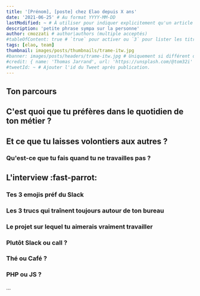 ```yaml
---
title: '[Prénom], [poste] chez Elao depuis X ans'
date: '2021-06-25' # Au format YYYY-MM-DD
lastModified: ~ # À utiliser pour indiquer explicitement qu'un article à été mis à jour
description: 'petite phrase sympa sur la personne'
author: cmozzati # author|authors (multiple acceptés)
#tableOfContent: true # `true` pour activer ou `3` pour lister les titres sur 3 niveaux.
tags: [elao, team]
thumbnail: images/posts/thumbnails/trame-itw.jpg
#banner: images/posts/headers/trame-itw.jpg # Uniquement si différent de la minitature (thumbnail)
#credit: { name: 'Thomas Jarrand', url: 'https://unsplash.com/@tom32i' } # Pour créditer la photo utilisée en miniature
#tweetId: ~ # Ajouter l'id du Tweet après publication.
---
```


<!-- INTRO 
Aujourd'hui, on vous présente [Prénom], dév chez Elao depuis [X] ans. 
-->

## Ton parcours

## C'est quoi que tu préfères dans le quotidien de ton métier ?

## Et ce que tu laisses volontiers aux autres ?

### Qu'est-ce que tu fais quand tu ne travailles pas ?

## L'interview :fast-parrot: 

### Tes 3 emojis préf du Slack

### Les 3 trucs qui traînent toujours autour de ton bureau

### Le projet sur lequel tu aimerais vraiment travailler

### Plutôt Slack ou call ?

### Thé ou Café ?

### PHP ou JS ?



…
